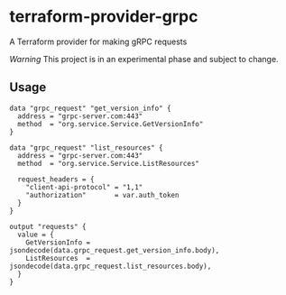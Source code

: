 # terraform-provider-grpc

A Terraform provider for making gRPC requests

*Warning* This project is in an experimental phase and subject to change. 

## Usage

```hcl
data "grpc_request" "get_version_info" {
  address = "grpc-server.com:443"
  method  = "org.service.Service.GetVersionInfo"
}

data "grpc_request" "list_resources" {
  address = "grpc-server.com:443"
  method  = "org.service.Service.ListResources"

  request_headers = {
    "client-api-protocol" = "1,1"
    "authorization"       = var.auth_token
  }
}

output "requests" {
  value = {
    GetVersionInfo = jsondecode(data.grpc_request.get_version_info.body),
    ListResources  = jsondecode(data.grpc_request.list_resources.body),
  }
}
```

